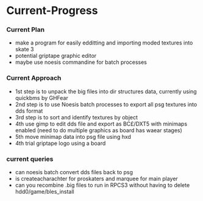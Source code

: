 # Current-Progress

### Current Plan
 - make a program for easily edditting and importing moded textures into skate 3
 - potential griptape graphic editor
 - maybe use noesis commandine for batch processes

### Current Approach
 - 1st step is to unpack the big files into dir structures data, currently using quickbms by GHFear
 - 2nd step is to use Noesis batch processes to export all psg textures into dds format
 - 3rd step is to sort and identify textures by object
 - 4th use gimp to edit dds file and export as BC£/DXT5 with minimaps enabled (need to do multiple graphics as board has waear stages)
 - 5th move minimap data into psg file using hxd
 - 4th trial griptape logo using a board

### current queries
  - can noesis batch convert dds files back to psg
  - is createacharachter for proskaters and marquee for main player
  - can you recombine .big files to run in RPCS3 without having to delete hdd0/game/bles_install
